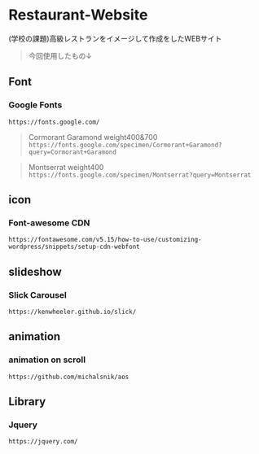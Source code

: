 # Restaurant-Website
(学校の課題)高級レストランをイメージして作成をしたWEBサイト

> 今回使用したもの↓

## Font
### Google Fonts
`https://fonts.google.com/`

> Cormorant Garamond weight400&700
`https://fonts.google.com/specimen/Cormorant+Garamond?query=Cormorant+Garamond`

> Montserrat weight400
`https://fonts.google.com/specimen/Montserrat?query=Montserrat`

## icon
### Font-awesome CDN
`https://fontawesome.com/v5.15/how-to-use/customizing-wordpress/snippets/setup-cdn-webfont`

## slideshow
### Slick Carousel
`https://kenwheeler.github.io/slick/`

## animation
### animation on scroll
`https://github.com/michalsnik/aos`

## Library
### Jquery
`https://jquery.com/`
